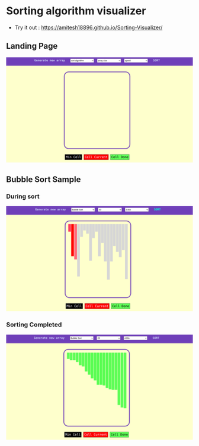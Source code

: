 # Sorting algorithm visualizer
 - Try it out : https://amitesh18896.github.io/Sorting-Visualizer/

## Landing Page
![clone images](/sorting-visualizer-1.png)

## Bubble Sort Sample

### During sort
![clone images](/sorting.png)

### Sorting Completed
![clone images](/sorting-visulaizer.png)
